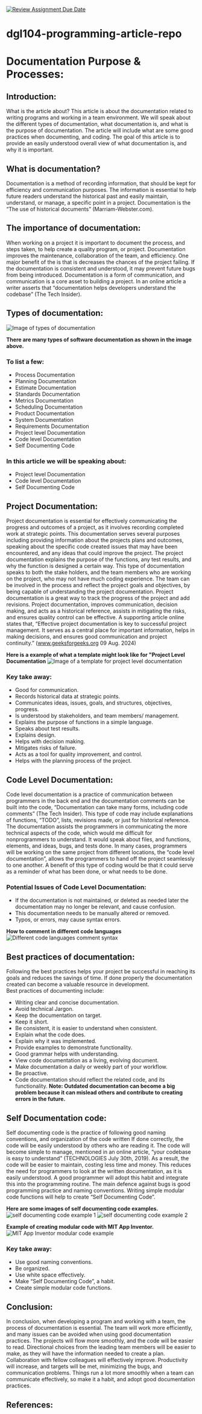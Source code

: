 [![Review Assignment Due Date](https://classroom.github.com/assets/deadline-readme-button-22041afd0340ce965d47ae6ef1cefeee28c7c493a6346c4f15d667ab976d596c.svg)](https://classroom.github.com/a/_Y4t8UXw)
# dgl104-programming-article-repo

# Documentation Purpose & Processes:

## Introduction: 
What is the article about? 
This article is about the documentation related to writing programs and working in a team environment. We will speak about the different types of documentation, what documentation is, and what is the purpose of documentation. The article will include what are some good practices when documenting, and coding. The goal of this article is to provide an easily understood overall view of what documentation is, and why it is important. 

## What is documentation? 
Documentation is a method of recording information, that should be kept for efficiency and communication purposes. The information is essential to help future readers understand the historical past and easily maintain, understand, or manage, a specific point in a project. Documentation is the “The use of historical documents” (Marriam-Webster.com).

## The importance of documentation:
When working on a project it is important to document the process, and steps taken, to help create a quality program, or project. Documentation improves the maintenance, collaboration of the team, and efficiency. One major benefit of the is that is decreases the chances of the project failing. If the documentation is consistent and understood, it may prevent future bugs from being introduced. Documentation is a form of communication, and communication is a core asset to building a project. In an online article a writer asserts that “documentation helps developers understand the codebase” (The Tech Insider).

## Types of documentation:
 ![Image of types of documentation](Images/Types-of-Documentation-in-Software-Development-2.webp)

**There are many types of software documentation as shown in the image above.** 

### To list a few: 
-	Process Documentation
-	Planning Documentation
-	Estimate Documentation
-	Standards Documentation
-	Metrics Documentation
-	Scheduling Documentation
-	Product Documentation
-	System Documentation 
-	Requirements Documentation
-	Project level Documentation 
-	Code level Documentation
-	Self Documenting Code


### In this article we will be speaking about:
-	Project level Documentation 
-	Code level Documentation
-	Self Documenting Code

## Project Documentation: 
Project documentation is essential for effectively communicating the progress and outcomes of a project, as it involves recording completed work at strategic points. This documentation serves several purposes including providing information about the projects plans and outcomes, speaking about the specific code created issues that may have been encountered, and any ideas that could improve the project. The project documentation explains the purpose of the functions, any test results, and why the function is designed a certain way. This type of documentation speaks to both the stake holders, and the team members who are working on the project, who may not have much coding experience. The team can be involved in the process and reflect the project goals and objectives, by being capable of understanding the project documentation. Project documentation is a great way to track the progress of the project and add revisions. Project documentation, improves communication, decision making, and acts as a historical reference, assists in mitigating the risks, and ensures quality control can be effective. A supporting article online states that, “Effective project documentation is key to successful project management. It serves as a central place for important information, helps in making decisions, and ensures good communication and project continuity.” (www.geeksforgeeks.org 09 Aug. 2024)

**Here is a example of what a template might look like for "Project Level Documentation**
![Image of a template for project level documentation](Images/projectLvlDocTemp.png)

### Key take away:
-	Good for communication. 
-	Records historical data at strategic points.
-	Communicates ideas, issues, goals, and structures, objectives, progress.
-	Is understood by stakeholders, and team members/ management.
-	Explains the purpose of functions in a simple language.
-	Speaks about test results.
-	Explains design.
-	Helps with decision making. 
-	Mitigates risks of failure.
-	Acts as a tool for quality improvement, and control. 
-	Helps with the planning process of the project. 

## Code Level Documentation: 
Code level documentation is a practice of communication between programmers in the back end and the documentation comments can be built into the code, “Documentation can take many forms, including code comments” (The Tech Insider).  This type of code may include explanations of functions, “TODO”, lists, revisions made, or just for historical reference.  The documentation assists the programmers in communicating the more technical aspects of the code, which would me difficult for nonprogrammers to understand. It would speak about files, and functions, elements, and ideas, bugs, and tests done. In many cases, programmers will be working on the same project from different locations, the “code level documentation”, allows the programmers to hand off the project seamlessly to one another. A benefit of this type of coding would be that it could serve as a reminder of what has been done, or what needs to be done. 

### Potential Issues of Code Level Documentation:
-	If the documentation is not maintained, or deleted as needed later the documentation may no longer be relevant, and cause confusion. 
-	This documentation needs to be manually altered or removed. 
-	Typos, or errors, may cause syntax errors. 

**How to comment in different code languages**
![Different code languages comment syntax](Images/makeCodeComments.png)



## Best practices of documentation:
Following the best practices helps your project be successful in reaching its goals and reduces the savings of time. If done properly the documentation created can become a valuable resource in development.  
Best practices of documenting include: 
-	Writing clear and concise documentation. 
-	Avoid technical Jargon.
-	Keep the documentation on target.
-	Keep it short.
-	Be consistent, it is easier to understand when consistent.
-	Explain what the code does. 
-	Explain why it was implemented.
-	Provide examples to demonstrate functionality.
-	Good grammar helps with understanding. 
-	View code documentation as a living, evolving document.
-	Make documentation a daily or weekly part of your workflow.
-	Be proactive.
-	Code documentation should reflect the related code, and its functionality.
**Note: Outdated documentation can become a big problem because it can mislead others and contribute to creating errors in the future.**


## Self Documentation code:

Self documenting code is the practice of following good naming conventions, and organization of the code written If done correctly, the code will be easily understood by others who are reading it. The code will become simple to manage, mentioned in an online article, “your codebase is easy to understand” (TECHNOLOGIES July 30th, 2019). As a result, the code will be easier to maintain, costing less time and money. This reduces the need for programmers to look at the written documentation, as it is easily understood. A good programmer will adopt this habit and integrate this into the programming routine.  The main defence against bugs is good programming practice and naming conventions. Writing simple modular code functions will help to create “Self Documenting Code”. 

**Here are some images of self documenting code examples.**
![self documenting code example 1](Images/selfDocumentingCode2.png)
![self documenting code example 2](Images/selfDocumentingCode3.png)

**Example of creating modular code with MIT App Inventor.**
![MIT App Inventor modular code example](Images/ModularCode.png)


### Key take away: 
-	Use good naming conventions. 
-	Be organized.
-	Use white space effectively.
-	Make “Self Documenting Code”, a habit.
-	Create simple modular code functions.


## Conclusion:
In conclusion, when developing a program and working with a team, the process of documentation is essential. The team will work more efficiently, and many issues can be avoided when using good documentation practices. The projects will flow more smoothly, and the code will be easier to read. Directional choices from the leading team members will be easier to make, as they will have the information needed to create a plan.  Collaboration with fellow colleagues will effectively improve. Productivity will increase, and targets will be met, minimizing the bugs, and communication problems. Things run a lot more smoothly when a team can communicate effectively, so make it a habit, and adopt good documentation practices. 

## References:

